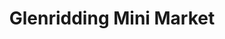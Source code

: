 ---
title: "Glenridding Mini Market"
url: /glenridding/glenridding-mini-market/
shop: convenience
---